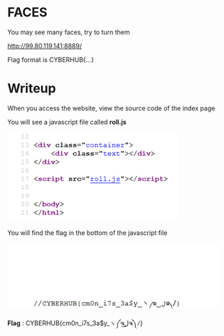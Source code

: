 # FACES

You may see many faces, try to turn them

http://99.80.119.141:8889/

Flag format is CYBERHUB{...}

# Writeup

When you access the website, view the source code of the index page

You will see a javascript file called **roll.js**

![roll.js](1.png)

You will find the flag in the bottom of the javascript file

![flag](2.png)

**Flag** : CYBERHUB{cm0n_i7s_3a$y_ヽ༼ຈل͜ຈ༽ﾉ}
